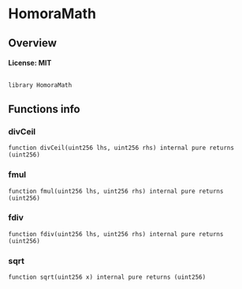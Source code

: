 # HomoraMath

## Overview

#### License: MIT

## 

```solidity
library HomoraMath
```


## Functions info

### divCeil

```solidity
function divCeil(uint256 lhs, uint256 rhs) internal pure returns (uint256)
```


### fmul

```solidity
function fmul(uint256 lhs, uint256 rhs) internal pure returns (uint256)
```


### fdiv

```solidity
function fdiv(uint256 lhs, uint256 rhs) internal pure returns (uint256)
```


### sqrt

```solidity
function sqrt(uint256 x) internal pure returns (uint256)
```

